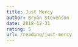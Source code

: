 ```yaml
---
title: Just Mercy
author: Bryan Stevenson
date: 2018-12-31
rating: 5
url: /reading/just-mercy
---
```

